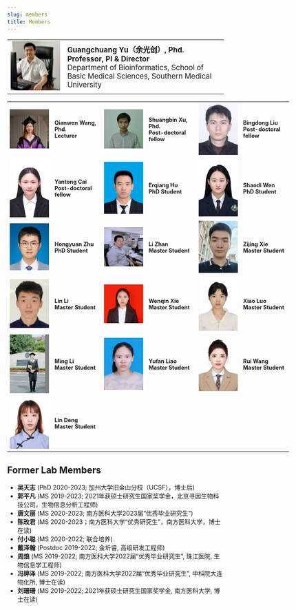 ```yaml
---
slug: members
title: Members
---
```




<style>
    @media only screen and (max-width: 768px) {
        td {
            display: block;
        }
    }
</style>

<link rel="stylesheet" href="https://cdn.jsdelivr.net/gh/jpswalsh/academicons/css/academicons.min.css">

<table style="border:none; font-size: 120%; width:100%;">
   <tr style="border:none;"> 
    <td style="border:none;"><img src="/images/members/ygc.jpg" width='300px'></td>
    <td style="border:none;"><strong>Guangchuang Yu（余光创）, Phd.<br>
        Professor, PI & Director</strong><br>
        Department of Bioinformatics, School of Basic Medical Sciences, Southern Medical University<br>
        <a href="https://github.com/guangchuangyu/" aria-label="Github">
            <i class="fa fa-github fa-2x" aria-hidden="true" style="font-size: 150%;"></i></a>
        <a href="https://twitter.com/guangchuangyu/" aria-label="Twitter">
            <i class="fa fa-twitter fa-2x" aria-hidden="true" style="font-size: 150%;"></i></a>
        <a href="https://scholar.google.com/citations?user=DO5oG40AAAAJ&hl=en" aria-label="GoogleScholar">    
            <i class="ai ai-google-scholar ai-2x" style="font-size: 150%;"></i></a>
        <a href="https://orcid.org/0000-0002-6485-8781" aria-label="Orcid">    
            <i class="ai ai-orcid ai-2x" style="font-size: 150%;"></i></a>   
        <a href="https://pubmed.ncbi.nlm.nih.gov/?term=yu%2C%20guangchuang[Author]" aria-label="Pubmed">    
            <i class="ai ai-pubmed ai-2x" style="font-size: 150%;"></i></a>                               
        <a href="/cv/ygc/" aria-label="CV">    
            <i class="ai ai-cv ai-2x" style="font-size: 150%;"></i></a>                
    </td>
  </tr> 
</table> 

<table style="border:none; font-size: 90%; width:130%;">
<tr style="border:none;">
    <td style="border:none;"><img src="/images/members/wqw.jpg" width='150px'></td>
    <td style="border:none;"><strong>Qianwen Wang, Phd.<br>
        Lecturer</strong><br>
        <a href="https://github.com/Treywea" aria-label="Github">
            <i class="fa fa-github fa-2x" aria-hidden="true" style="font-size: 150%;"></i></a>
        <a href="https://scholar.google.com/citations?user=1M8ux5YAAAAJ&hl=en" aria-label="GoogleScholar">    
            <i class="ai ai-google-scholar ai-2x" style="font-size: 150%;"></i></a>
        <a href="https://orcid.org/0000-0003-3553-1162" aria-label="Orcid">    
            <i class="ai ai-orcid ai-2x" style="font-size: 150%;"></i></a>   
    </td>     
    <td style="border:none;"><img src="/images/members/xsb.jpg" width='150px'></td>
    <td style="border:none;"><strong>Shuangbin Xu, Phd.<br>
        Post-doctoral fellow</strong><br>
        <a href="https://github.com/xiangpin" aria-label="Github">
            <i class="fa fa-github fa-2x" aria-hidden="true" style="font-size: 150%;"></i></a>
    </td>    
    <td style="border:none;"><img src="/images/members/lbd.jpg" width='150px'></td>
    <td style="border:none;"><strong>Bingdong Liu<br>
        Post-doctoral fellow</strong><br>
    </td>
  </tr> 

<tr style="border:none;"> 
    <td style="border:none;"><img src="/images/members/cyt.jpg" width='150px'></td>
    <td style="border:none;"><strong>Yantong Cai<br>
        Post-doctoral fellow</strong><br>
    </td>
    <td style="border:none;"><img src="/images/members/heq.jpg" width='150px'></td>
    <td style="border:none;"><strong>Erqiang Hu<br>
        PhD Student</strong><br>
        <a href="https://github.com/huerqiang" aria-label="Github">
            <i class="fa fa-github fa-2x" aria-hidden="true" style="font-size: 150%;"></i></a>
        <a href="https://orcid.org/0000-0002-1798-7513" aria-label="Orcid">    
            <i class="ai ai-orcid ai-2x" style="font-size: 150%;"></i></a> 
    </td> 
    <td style="border:none;"><img src="/images/members/wsd.jpg" width='150px'></td>
    <td style="border:none;"><strong>Shaodi Wen<br>
        PhD Student</strong><br>
    </td>    
  </tr>
 <tr style="border:none;"> 
    <td style="border:none;"><img src="/images/members/zhy.png" width='150px'></td>
    <td style="border:none;"><strong>Hongyuan Zhu<br>
        PhD Student</strong><br>
    </td>
    <td style="border:none;"><img src="/images/members/zhanli.jpg" width='150px'></td>
    <td style="border:none;"><strong>Li Zhan<br>
        Master Student</strong><br>
        <a href="https://github.com/SMUZhanLi" aria-label="Github">
            <i class="fa fa-github fa-2x" aria-hidden="true" style="font-size: 150%;"></i></a>
    </td>
    <td style="border:none;"><img src="/images/members/xzj.jpg" width='150px'></td>
    <td style="border:none;"><strong>Zijing Xie<br>
        Master Student</strong>
    </td>   
  </tr>    
 <tr style="border:none;"> 
    <td style="border:none;"><img src="/images/members/ll.jpg" width='150px'></td>
    <td style="border:none;"><strong>Lin Li<br>
        Master Student</strong><br>
        <a href="https://github.com/SanL20" aria-label="Github">
            <i class="fa fa-github fa-2x" aria-hidden="true" style="font-size: 150%;"></i></a>
    </td>   
    <td style="border:none;"><img src="/images/members/xwq.jpg" width='150px'></td>
    <td style="border:none;"><strong>Wenqin Xie<br>
        Master Student</strong><br>
        <a href="https://github.com/Xie-Wenqin" aria-label="Github">
            <i class="fa fa-github fa-2x" aria-hidden="true" style="font-size: 150%;"></i></a>
    </td>
    <td style="border:none;"><img src="/images/members/lx.jpg" width='150px'></td>
    <td style="border:none;"><strong>Xiao Luo<br>
        Master Student</strong><br>
        <a href="https://github.com/778055611" aria-label="Github">
            <i class="fa fa-github fa-2x" aria-hidden="true" style="font-size: 150%;"></i></a>
    </td>
  </tr> 
<tr style="border:none;"> 
    <td style="border:none;"><img src="/images/members/lm.jpg" width='150px'></td>
    <td style="border:none;"><strong>Ming Li<br>
        Master Student</strong><br>
        <a href="https://github.com/MingLi-929" aria-label="Github">
            <i class="fa fa-github fa-2x" aria-hidden="true" style="font-size: 150%;"></i></a>
    </td>
    <td style="border:none;"><img src="/images/members/lyf.jpg" width='150px'></td>
    <td style="border:none;"><strong>Yufan Liao<br>
        Master Student</strong>
    </td>    
    <td style="border:none;"><img src="/images/members/wr.jpg" width='150px'></td>
    <td style="border:none;"><strong>Rui Wang<br>
        Master Student</strong>
    </td>    
  </tr>    
<tr style="border:none;"> 
    <td style="border:none;"><img src="/images/members/dl.jpg" width='150px'></td>
    <td style="border:none;"><strong>Lin Deng<br>
        Master Student</strong>
    </td>    
  </tr>   
</table> 


## Former Lab Members

+ **吴天志** (PhD 2020-2023; 加州大学旧金山分校（UCSF），博士后)
+ **郭平凡** (MS 2019-2023; 2021年获硕士研究生国家奖学金，北京寻因生物科技公司，生物信息分析工程师)
+ **唐文丽** (MS 2020-2023; 南方医科大学2023届“优秀毕业研究生”)
+ **陈玫君** (MS 2020-2023；南方医科大学“优秀研究生”，南方医科大学，博士在读)
+ **付小聪** (MS 2020-2022; 联合培养)
+ **戴泽翰** (Postdoc 2019-2022; 金圻睿, 高级研发工程师)
+ **周烺** (MS 2019-2022; 南方医科大学2022届“优秀毕业研究生”, 珠江医院, 生物信息学工程师)
+ **冯婷泽** (MS 2019-2022; 南方医科大学2022届“优秀毕业研究生”, 中科院大连物化所, 博士在读)
+ **刘珊珊** (MS 2019-2022; 2021年获硕士研究生国家奖学金, 南方医科大学, 博士在读)

